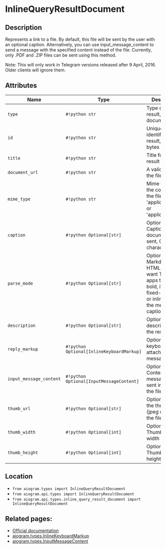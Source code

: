 # InlineQueryResultDocument

## Description

Represents a link to a file. By default, this file will be sent by the user with an optional caption. Alternatively, you can use input_message_content to send a message with the specified content instead of the file. Currently, only .PDF and .ZIP files can be sent using this method.

Note: This will only work in Telegram versions released after 9 April, 2016. Older clients will ignore them.


## Attributes

| Name | Type | Description |
| - | - | - |
| `type` | `#!python str` | Type of the result, must be document |
| `id` | `#!python str` | Unique identifier for this result, 1-64 bytes |
| `title` | `#!python str` | Title for the result |
| `document_url` | `#!python str` | A valid URL for the file |
| `mime_type` | `#!python str` | Mime type of the content of the file, either 'application/pdf' or 'application/zip' |
| `caption` | `#!python Optional[str]` | Optional. Caption of the document to be sent, 0-1024 characters |
| `parse_mode` | `#!python Optional[str]` | Optional. Send Markdown or HTML, if you want Telegram apps to show bold, italic, fixed-width text or inline URLs in the media caption. |
| `description` | `#!python Optional[str]` | Optional. Short description of the result |
| `reply_markup` | `#!python Optional[InlineKeyboardMarkup]` | Optional. Inline keyboard attached to the message |
| `input_message_content` | `#!python Optional[InputMessageContent]` | Optional. Content of the message to be sent instead of the file |
| `thumb_url` | `#!python Optional[str]` | Optional. URL of the thumbnail (jpeg only) for the file |
| `thumb_width` | `#!python Optional[int]` | Optional. Thumbnail width |
| `thumb_height` | `#!python Optional[int]` | Optional. Thumbnail height |



## Location

- `from aiogram.types import InlineQueryResultDocument`
- `from aiogram.api.types import InlineQueryResultDocument`
- `from aiogram.api.types.inline_query_result_document import InlineQueryResultDocument`

## Related pages:

- [Official documentation](https://core.telegram.org/bots/api#inlinequeryresultdocument)
- [aiogram.types.InlineKeyboardMarkup](../types/inline_keyboard_markup.md)
- [aiogram.types.InputMessageContent](../types/input_message_content.md)
